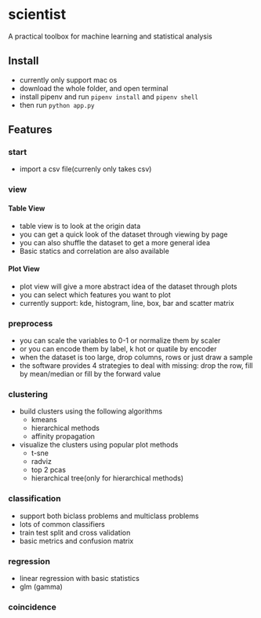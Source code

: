 # scientist
A practical toolbox for machine learning and statistical analysis

## Install
* currently only support mac os
* download the whole folder, and open terminal
* install pipenv and run `pipenv install` and `pipenv shell`
* then run `python app.py`

## Features
### start
* import a csv file(currenly only takes csv)

### view
#### Table View
* table view is to look at the origin data
* you can get a quick look of the dataset through viewing by page
* you can also shuffle the dataset to get a more general idea
* Basic statics and correlation are also available
#### Plot View
* plot view will give a more abstract idea of the dataset through plots
* you can select which features you want to plot
* currently support: kde, histogram, line, box, bar and scatter matrix

### preprocess
* you can scale the variables to 0-1 or normalize them by scaler
* or you can encode them by label, k hot or quatile by encoder
* when the dataset is too large, drop columns, rows or just draw a sample
* the software provides 4 strategies to deal with missing: drop the row, fill by mean/median or fill by the forward value

### clustering
* build clusters using the following algorithms
    * kmeans
    * hierarchical methods
    * affinity propagation
* visualize the clusters using popular plot methods
    * t-sne
    * radviz
    * top 2 pcas
    * hierarchical tree(only for hierarchical methods)
### classification
* support both biclass problems and multiclass problems
* lots of common classifiers
* train test split and cross validation
* basic metrics and confusion matrix
### regression
* linear regression with basic statistics
* glm (gamma)
### coincidence
